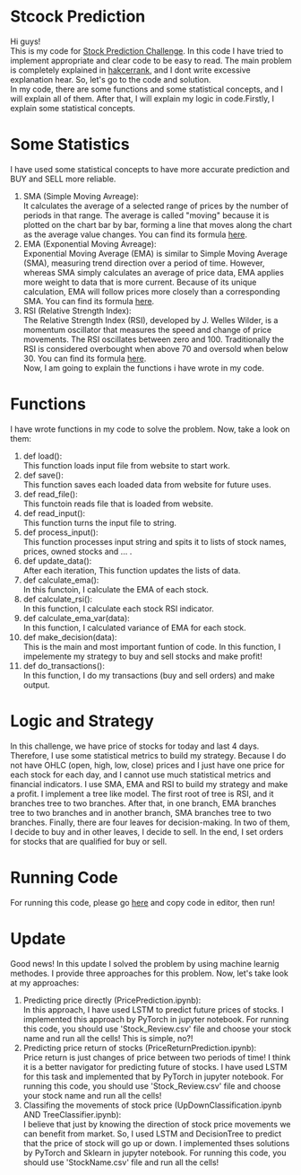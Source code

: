 # Stcock Prediction

Hi guys! <br />
This is my code for [Stock Prediction Challenge](https://www.hackerrank.com/challenges/stockprediction/problem). In this code I have tried to implement appropriate and clear code to be easy to read. The main problem is completely explained in [hakcerrank](https://www.hackerrank.com/challenges/stockprediction/problem), and I dont write excessive explanation hear. So, let's go to the code and solution. <br />
In my code, there are some functions and some statistical concepts, and I will explain all of them. After that, I will explain my logic in code.Firstly, I explain some statistical concepts. <br />

# Some Statistics
I have used some statistical concepts to have more accurate prediction and BUY and SELL more reliable. <br />
1. SMA (Simple Moving Avreage): <br />
It calculates the average of a selected range of prices by the number of periods in that range. The average is called "moving" because it is plotted on the chart bar by bar, forming a line that moves along the chart as the average value changes. You can find its formula [here](https://www.investopedia.com/terms/s/sma.asp#:~:text=A%20simple%20moving%20average%20(SMA)%20calculates%20the%20average%20of%20a,of%20periods%20in%20that%20range).
2. EMA (Exponential Moving Avreage): <br />
Exponential Moving Average (EMA) is similar to Simple Moving Average (SMA), measuring trend direction over a period of time. However, whereas SMA simply calculates an average of price data, EMA applies more weight to data that is more current. Because of its unique calculation, EMA will follow prices more closely than a corresponding SMA. You can find its formula [here](https://www.investopedia.com/ask/answers/122314/what-exponential-moving-average-ema-formula-and-how-ema-calculated.asp#:~:text=The%20exponential%20moving%20average%20(EMA)%20is%20a%20technical%20chart%20indicator,importance%20to%20recent%20price%20data).
3. RSI (Relative Strength Index): <br />
The Relative Strength Index (RSI), developed by J. Welles Wilder, is a momentum oscillator that measures the speed and change of price movements. The RSI oscillates between zero and 100. Traditionally the RSI is considered overbought when above 70 and oversold when below 30. You can find its formula [here](https://www.investopedia.com/terms/r/rsi.asp).<br />
Now, I am going to explain the functions i have wrote in my code.

# Functions
I have wrote functions in my code to solve the problem. Now, take a look on them: <br />
1. def load(): <br />
This function loads input file from website to start work. <br />
2. def save():<br />
This function saves each loaded data from website for future uses.<br />
3. def read_file():<br />
This functoin reads file that is loaded from website.<br />
4. def read_input():<br />
This function turns the input file to string.<br />
5. def process_input():<br />
This function processes input string and spits it to lists of stock names, prices, owned stocks and ... . <br />
6. def update_data():<br />
After each iteration, This function updates the lists of data.<br />
7. def calculate_ema():<br />
In this functoin, I calculate the EMA of each stock.<br />
8. def calculate_rsi():<br />
In this function, I calculate each stock RSI indicator.<br />
9. def calculate_ema_var(data):<br />
In this function, I calculated variance of EMA for each stock.<br />
10. def make_decision(data):<br />
This is the main and most important funtion of code. In this function, I impelemente my strategy to buy and sell stocks and make profit!<br />
11. def do_transactions():<br />
In this function, I do my transactions (buy and sell orders) and make output.<br />

# Logic and Strategy
In this challenge, we have price of stocks for today and last 4 days. Therefore, I use some statistical metrics to build my strategy. Because I do not have OHLC (open, high, low, close) prices and I just have one price for each stock for each day, and I cannot use much statistical metrics and financial indicators. I use SMA, EMA and RSI to build my strategy and make a profit. I implement a tree like model. The first root of tree is RSI, and it branches tree to two branches. After that, in one branch, EMA branches tree to two branches and in another branch, SMA branches tree to two branches. Finally, there are four leaves for decision-making. In two of them, I decide to buy and in other leaves, I decide to sell. In the end, I set orders for stocks that are qualified for buy or sell.
# Running Code
For running this code, please go [here](https://www.hackerrank.com/challenges/stockprediction/problem) and copy code in editor, then run!

# Update
Good news! In this update I solved the problem by using machine learnig methodes. I provide three approaches for this problem. Now, let's take look at my approaches:
1. Predicting price directly (PricePrediction.ipynb): <br /> In this approach, I have used LSTM to predict future prices of stocks. I implemented this approach by PyTorch in jupyter notebook. For running this code, you should use 'Stock_Review.csv' file and choose your stock name and run all the cells! This is simple, no?!<br />
2. Predicting price return of stocks (PriceReturnPrediction.ipynb):<br /> Price return is just changes of price between two periods of time! I think it is a better navigator for predicting future of stocks. I have used LSTM for this task and implemented that by PyTorch in jupyter notebook. For running this code, you should use 'Stock_Review.csv' file and choose your stock name and run all the cells! <br />
3. Classifing the movements of stock price (UpDownClassification.ipynb AND TreeClassifier.ipynb):<br /> I believe that just by knowing the direction of stock price movements we can benefit from market. So, I used LSTM and DecisionTree to predict that the price of stock will go up or down. I implemented thses solutions by PyTorch and Sklearn in jupyter notebook. For running this code, you should use 'StockName.csv' file  and run all the cells! <br />


